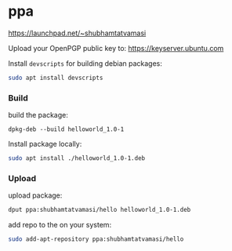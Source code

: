 # ppa

https://launchpad.net/~shubhamtatvamasi

Upload your OpenPGP public key to: https://keyserver.ubuntu.com

Install `devscripts` for building debian packages:
```bash
sudo apt install devscripts
```

### Build

build the package:
```
dpkg-deb --build helloworld_1.0-1
```

Install package locally:
```bash
sudo apt install ./helloworld_1.0-1.deb
```

### Upload

upload package:
```bash
dput ppa:shubhamtatvamasi/hello helloworld_1.0-1.deb
```

add repo to the on your system:
```bash
sudo add-apt-repository ppa:shubhamtatvamasi/hello
```
